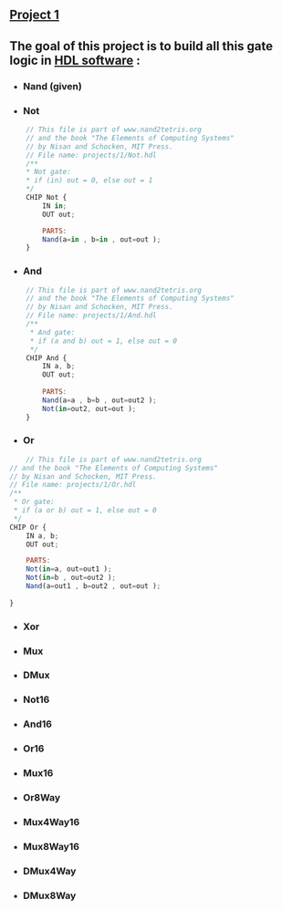 ## [Project 1](https://drive.google.com/file/d/17Rt3z7_OvpoQNlM6xtmC67Rn3blgM4W5/view?pli=1)

## The goal of this project is to build all this gate logic in [HDL software](https://drive.google.com/file/d/1dPj4XNby9iuAs-47U9k3xtYy9hJ-ET0T/view) :


* ### Nand (given)
* ### Not
```js
    // This file is part of www.nand2tetris.org
    // and the book "The Elements of Computing Systems"
    // by Nisan and Schocken, MIT Press.
    // File name: projects/1/Not.hdl
    /**
    * Not gate:
    * if (in) out = 0, else out = 1
    */
    CHIP Not {
        IN in;
        OUT out;

        PARTS:
        Nand(a=in , b=in , out=out );
    }

```
* ### And
```js
    // This file is part of www.nand2tetris.org
    // and the book "The Elements of Computing Systems"
    // by Nisan and Schocken, MIT Press.
    // File name: projects/1/And.hdl
    /**
     * And gate:
     * if (a and b) out = 1, else out = 0 
     */
    CHIP And {
        IN a, b;
        OUT out;
        
        PARTS:
        Nand(a=a , b=b , out=out2 );
        Not(in=out2, out=out );
    }

```
* ### Or
```js
    // This file is part of www.nand2tetris.org
// and the book "The Elements of Computing Systems"
// by Nisan and Schocken, MIT Press.
// File name: projects/1/Or.hdl
/**
 * Or gate:
 * if (a or b) out = 1, else out = 0 
 */
CHIP Or {
    IN a, b;
    OUT out;

    PARTS:
    Not(in=a, out=out1 );
    Not(in=b , out=out2 );
    Nand(a=out1 , b=out2 , out=out );
    
}
```
* ### Xor
* ### Mux
* ### DMux
* ### Not16
* ### And16
* ### Or16
* ### Mux16
* ### Or8Way
* ### Mux4Way16
* ### Mux8Way16
* ### DMux4Way
* ### DMux8Way

 

